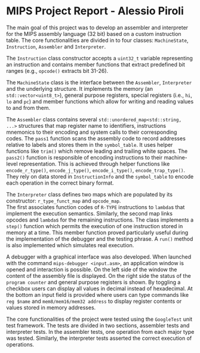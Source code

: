 # MIPS Project Report - Alessio Piroli

The main goal of this project was to develop an assembler and interpreter for the MIPS assembly language (32 bit) based on a custom instruction table.
The core functionalities are divided in to four classes: `MachineState`, `Instruction`, `Assembler` and `Interpreter`. <br>

The `Instruction` class constructor accepts a `uint32_t` variable representing an instruction and contains member functions that extract predefined bit ranges (e.g., `opcode()` extracts bit 31-26).
<br>

The `MachineState` class is the interface between the `Assembler`, `Interpreter` and the underlying structure. It implements the memory (an `std::vector<uint8_t>`), general purpose registers, special registers (i.e., `hi`, `lo` and `pc`) and member functions which allow for writing and reading values to and from them.
<br>

The `Assembler` class contains several `std::unordered_map<std::string, ...>` structures that map register name to identifiers, instructions mnemonics to their encoding and system calls to their corresponding codes.
The `pass1` function scans the assembly code to record addresses relative to labels and stores them in the `symbol_table`. It uses helper functions like `trim()` which remove leading and trailing white spaces.
The `pass2()` function is responsible of encoding instructions to their machine-level representation.
This is achieved through helper functions like `encode_r_type()`, `encode_j_type()`, `encode_i_type()`, `encode_trap_type()`. They rely on data stored in `InstructionInfo` and the `symbol_table` to encode each operation in the correct binary format.
<br>

The `Interpreter` class defines two maps which are populated by its constructor: `r_type_funct_map` and `opcode_map`.  
The first associates function codes of `R-TYPE` instructions to `lambda`s that implement the execution semantics. 
Similarly, the second map links opcodes and `lambda`s for the remaining instructions.
The class implements a `step()` function which permits the execution of one instruction stored in memory at a time. 
This member function proved particularly useful during the implementation of the debugger and the testing phrase.
A `run()` method is also implemented which simulates real execution.
<br>

A debugger with a graphical interface was also developed.
When launched with the command `mips-debugger <input.asm>`, an application window is opened and interaction is possible.
On the left side of the window the content of the assembly file is displayed.
On the right side the status of the `program counter` and general purpose registers is shown.
By toggling a checkbox users can display all values in decimal instead of hexadecimal.
At the bottom an input field is provided where users can type commands like `reg $name` and `mem8/mem16/mem32 address` to display register contents or values stored in memory addresses.
<br>

The core functionalities of the project were tested using the `GoogleTest` unit test framework.
The tests are divided in two sections, assembler tests and interpreter tests. 
In the assembler tests, one operation from each major type was tested. Similarly, the interpreter tests asserted the correct execution of operations.
<br>